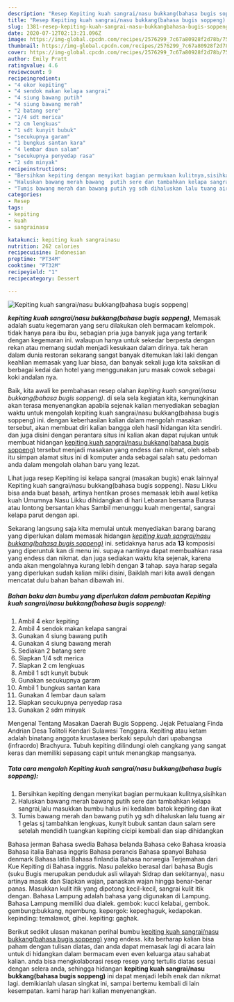 ```yaml
---
description: "Resep Kepiting kuah sangrai/nasu bukkang(bahasa bugis soppeng) Lezat"
title: "Resep Kepiting kuah sangrai/nasu bukkang(bahasa bugis soppeng) Lezat"
slug: 1381-resep-kepiting-kuah-sangrai-nasu-bukkangbahasa-bugis-soppeng-lezat
date: 2020-07-12T02:13:21.096Z
image: https://img-global.cpcdn.com/recipes/2576299_7c67a80928f2d78b/751x532cq70/kepiting-kuah-sangrainasu-bukkangbahasa-bugis-soppeng-foto-resep-utama.jpg
thumbnail: https://img-global.cpcdn.com/recipes/2576299_7c67a80928f2d78b/751x532cq70/kepiting-kuah-sangrainasu-bukkangbahasa-bugis-soppeng-foto-resep-utama.jpg
cover: https://img-global.cpcdn.com/recipes/2576299_7c67a80928f2d78b/751x532cq70/kepiting-kuah-sangrainasu-bukkangbahasa-bugis-soppeng-foto-resep-utama.jpg
author: Emily Pratt
ratingvalue: 4.6
reviewcount: 9
recipeingredient:
- "4 ekor kepiting"
- "4 sendok makan kelapa sangrai"
- "4 siung bawang putih"
- "4 siung bawang merah"
- "2 batang sere"
- "1/4 sdt merica"
- "2 cm lengkuas"
- "1 sdt kunyit bubuk"
- "secukupnya garam"
- "1 bungkus santan kara"
- "4 lembar daun salam"
- "secukupnya penyedap rasa"
- "2 sdm minyak"
recipeinstructions:
- "Bersihkan kepiting dengan menyikat bagian permukaan kulitnya,sisihkan"
- "Haluskan bawang merah bawang  putih sere dan tambahkan kelapa sangrai,lalu masukkan bumbu halus ini kedalam batok kepiting dan ikat"
- "Tumis bawang merah dan bawang putih yg sdh dihaluskan lalu tuang air 1 gelas sj tambahkan lengkuas, kunyit bubuk santan daun salam sere setelah mendidih tuangkan kepiting cicipi kembali dan siap dihidangkan"
categories:
- Resep
tags:
- kepiting
- kuah
- sangrainasu

katakunci: kepiting kuah sangrainasu 
nutrition: 262 calories
recipecuisine: Indonesian
preptime: "PT34M"
cooktime: "PT32M"
recipeyield: "1"
recipecategory: Dessert

---
```



![Kepiting kuah sangrai/nasu bukkang(bahasa bugis soppeng)](https://img-global.cpcdn.com/recipes/2576299_7c67a80928f2d78b/751x532cq70/kepiting-kuah-sangrainasu-bukkangbahasa-bugis-soppeng-foto-resep-utama.jpg)

<b><i>kepiting kuah sangrai/nasu bukkang(bahasa bugis soppeng)</i></b>, Memasak adalah suatu kegemaran yang seru dilakukan oleh bermacam kelompok. tidak hanya para ibu ibu, sebagian pria juga banyak juga yang tertarik dengan kegemaran ini. walaupun hanya untuk sekedar berpesta dengan rekan atau memang sudah menjadi kesukaan dalam dirinya. tak heran dalam dunia restoran sekarang sangat banyak ditemukan laki laki dengan keahlian memasak yang luar biasa, dan banyak sekali juga kita saksikan di berbagai kedai dan hotel yang menggunakan juru masak cowok sebagai koki andalan nya.

Baik, kita awali ke pembahasan resep olahan <i>kepiting kuah sangrai/nasu bukkang(bahasa bugis soppeng)</i>. di sela sela kegiatan kita, kemungkinan akan terasa menyenangkan apabila sejenak kalian menyediakan sebagian waktu untuk mengolah kepiting kuah sangrai/nasu bukkang(bahasa bugis soppeng) ini. dengan keberhasilan kalian dalam mengolah masakan tersebut, akan membuat diri kalian bangga oleh hasil hidangan kita sendiri. dan juga disini dengan perantara situs ini kalian akan dapat rujukan untuk membuat hidangan <u>kepiting kuah sangrai/nasu bukkang(bahasa bugis soppeng)</u> tersebut menjadi masakan yang endess dan nikmat, oleh sebab itu simpan alamat situs ini di komputer anda sebagai salah satu pedoman anda dalam mengolah olahan baru yang lezat.

Lihat juga resep Kepiting isi kelapa sangrai (masakan bugis) enak lainnya! Kepiting kuah sangrai/nasu bukkang(bahasa bugis soppeng). Nasu Likku bisa anda buat basah, artinya hentikan proses memasak lebih awal ketika kuah Umumnya Nasu Likku dihidangkan di hari Lebaran bersama Burasa atau lontong bersantan khas Sambil menunggu kuah mengental, sangrai kelapa parut dengan api.


Sekarang langsung saja kita memulai untuk menyediakan barang barang yang diperlukan dalam memasak hidangan <u><i>kepiting kuah sangrai/nasu bukkang(bahasa bugis soppeng)</i></u> ini. setidaknya harus ada <b>13</b> komposisi yang diperuntuk kan di menu ini. supaya nantinya dapat membuahkan rasa yang endess dan nikmat. dan juga sediakan waktu kita sejenak, karena anda akan mengolahnya kurang lebih dengan <b>3</b> tahap. saya harap segala yang diperlukan sudah kalian miliki disini, Baiklah mari kita awali dengan mencatat dulu bahan bahan dibawah ini.

<!--inarticleads1-->

##### Bahan baku dan bumbu yang diperlukan dalam pembuatan Kepiting kuah sangrai/nasu bukkang(bahasa bugis soppeng):

1. Ambil 4 ekor kepiting
1. Ambil 4 sendok makan kelapa sangrai
1. Gunakan 4 siung bawang putih
1. Gunakan 4 siung bawang merah
1. Sediakan 2 batang sere
1. Siapkan 1/4 sdt merica
1. Siapkan 2 cm lengkuas
1. Ambil 1 sdt kunyit bubuk
1. Gunakan secukupnya garam
1. Ambil 1 bungkus santan kara
1. Gunakan 4 lembar daun salam
1. Siapkan secukupnya penyedap rasa
1. Gunakan 2 sdm minyak


Mengenal Tentang Masakan Daerah Bugis Soppeng. Jejak Petualang Finda Andrian Desa Tolitoli Kendari Sulawesi Tenggara. Kepiting atau ketam adalah binatang anggota krustasea berkaki sepuluh dari upabangsa (infraordo) Brachyura. Tubuh kepiting dilindungi oleh cangkang yang sangat keras dan memiliki sepasang capit untuk menangkap mangsanya. 

<!--inarticleads2-->

##### Tata cara mengolah Kepiting kuah sangrai/nasu bukkang(bahasa bugis soppeng):

1. Bersihkan kepiting dengan menyikat bagian permukaan kulitnya,sisihkan
1. Haluskan bawang merah bawang  putih sere dan tambahkan kelapa sangrai,lalu masukkan bumbu halus ini kedalam batok kepiting dan ikat
1. Tumis bawang merah dan bawang putih yg sdh dihaluskan lalu tuang air 1 gelas sj tambahkan lengkuas, kunyit bubuk santan daun salam sere setelah mendidih tuangkan kepiting cicipi kembali dan siap dihidangkan


Bahasa jerman Bahasa swedia Bahasa belanda Bahasa ceko Bahasa kroasia Bahasa italia Bahasa inggris Bahasa perancis Bahasa spanyol Bahasa denmark Bahasa latin Bahasa finlandia Bahasa norwegia Terjemahan dari Kue Kepiting di Bahasa inggris. Nasu palekko berasal dari bahasa Bugis (suku Bugis merupakan penduduk asli wilayah Sidrap dan sekitarnya), nasu artinya masak dan Siapkan wajan, panaskan wajan hingga benar-benar panas. Masukkan kulit itik yang dipotong kecil-kecil, sangrai kulit itik dengan. Bahasa Lampung adalah bahasa yang digunakan di Lampung. Bahasa Lampung memiliki dua dialek. gembok: kucci kelabai, gembok. gembung:bukkang, ngembung. kepergok: kepeghaguk, kedapokan. kepinding: temalawot, gihei. kepiting: gaghak. 

Berikut sedikit ulasan makanan perihal bumbu <u>kepiting kuah sangrai/nasu bukkang(bahasa bugis soppeng)</u> yang endess. kita berharap kalian bisa paham dengan tulisan diatas, dan anda dapat memasak lagi di acara lain untuk di hidangkan dalam bermacam even even keluarga atau sahabat kalian. anda bisa mengkolaborasi resep resep yang tertulis diatas sesuai dengan selera anda, sehingga hidangan <b>kepiting kuah sangrai/nasu bukkang(bahasa bugis soppeng)</b> ini dapat menjadi lebih enak dan nikmat lagi. demikianlah ulasan singkat ini, sampai bertemu kembali di lain kesempatan. kami harap hari kalian menyenangkan.
